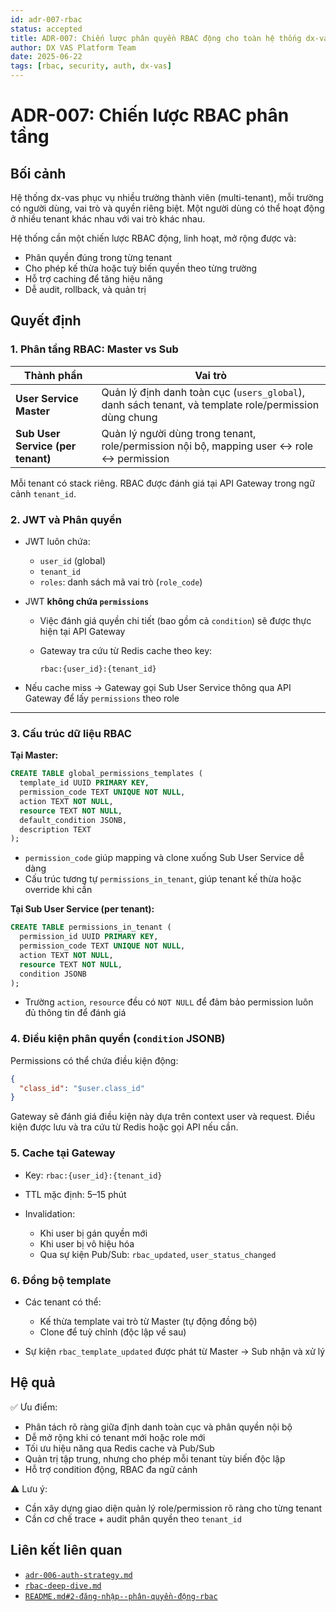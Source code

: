 ```yaml
---
id: adr-007-rbac
status: accepted
title: ADR-007: Chiến lược phân quyền RBAC động cho toàn hệ thống dx-vas
author: DX VAS Platform Team
date: 2025-06-22
tags: [rbac, security, auth, dx-vas]
---
```


# ADR-007: Chiến lược RBAC phân tầng

## Bối cảnh

Hệ thống dx-vas phục vụ nhiều trường thành viên (multi-tenant), mỗi trường có người dùng, vai trò và quyền riêng biệt. Một người dùng có thể hoạt động ở nhiều tenant khác nhau với vai trò khác nhau.

Hệ thống cần một chiến lược RBAC động, linh hoạt, mở rộng được và:
- Phân quyền đúng trong từng tenant
- Cho phép kế thừa hoặc tuỳ biến quyền theo từng trường
- Hỗ trợ caching để tăng hiệu năng
- Dễ audit, rollback, và quản trị

## Quyết định

### 1. Phân tầng RBAC: Master vs Sub

| Thành phần | Vai trò |
|------------|---------|
| **User Service Master** | Quản lý định danh toàn cục (`users_global`), danh sách tenant, và template role/permission dùng chung |
| **Sub User Service (per tenant)** | Quản lý người dùng trong tenant, role/permission nội bộ, mapping user ↔ role ↔ permission |

Mỗi tenant có stack riêng. RBAC được đánh giá tại API Gateway trong ngữ cảnh `tenant_id`.

### 2. JWT và Phân quyền

- JWT luôn chứa:
  - `user_id` (global)
  - `tenant_id`
  - `roles`: danh sách mã vai trò (`role_code`)
- JWT **không chứa `permissions`**
  - Việc đánh giá quyền chi tiết (bao gồm cả `condition`) sẽ được thực hiện tại API Gateway
  - Gateway tra cứu từ Redis cache theo key:
  
    ```text
    rbac:{user_id}:{tenant_id}
    ```

- Nếu cache miss → Gateway gọi Sub User Service thông qua API Gateway để lấy `permissions` theo role

---

### 3. Cấu trúc dữ liệu RBAC

**Tại Master:**

```sql
CREATE TABLE global_permissions_templates (
  template_id UUID PRIMARY KEY,
  permission_code TEXT UNIQUE NOT NULL,
  action TEXT NOT NULL,
  resource TEXT NOT NULL,
  default_condition JSONB,
  description TEXT
);
```

* `permission_code` giúp mapping và clone xuống Sub User Service dễ dàng
* Cấu trúc tương tự `permissions_in_tenant`, giúp tenant kế thừa hoặc override khi cần

**Tại Sub User Service (per tenant):**

```sql
CREATE TABLE permissions_in_tenant (
  permission_id UUID PRIMARY KEY,
  permission_code TEXT UNIQUE NOT NULL,
  action TEXT NOT NULL,
  resource TEXT NOT NULL,
  condition JSONB
);
```

* Trường `action`, `resource` đều có `NOT NULL` để đảm bảo permission luôn đủ thông tin để đánh giá

### 4. Điều kiện phân quyền (`condition` JSONB)

Permissions có thể chứa điều kiện động:

```json
{
  "class_id": "$user.class_id"
}
```

Gateway sẽ đánh giá điều kiện này dựa trên context user và request. Điều kiện được lưu và tra cứu từ Redis hoặc gọi API nếu cần.

### 5. Cache tại Gateway

* Key: `rbac:{user_id}:{tenant_id}`
* TTL mặc định: 5–15 phút
* Invalidation:

  * Khi user bị gán quyền mới
  * Khi user bị vô hiệu hóa
  * Qua sự kiện Pub/Sub: `rbac_updated`, `user_status_changed`

### 6. Đồng bộ template

* Các tenant có thể:

  * Kế thừa template vai trò từ Master (tự động đồng bộ)
  * Clone để tuỳ chỉnh (độc lập về sau)
* Sự kiện `rbac_template_updated` được phát từ Master → Sub nhận và xử lý

## Hệ quả

✅ Ưu điểm:

* Phân tách rõ ràng giữa định danh toàn cục và phân quyền nội bộ
* Dễ mở rộng khi có tenant mới hoặc role mới
* Tối ưu hiệu năng qua Redis cache và Pub/Sub
* Quản trị tập trung, nhưng cho phép mỗi tenant tùy biến độc lập
* Hỗ trợ condition động, RBAC đa ngữ cảnh

⚠️ Lưu ý:

* Cần xây dựng giao diện quản lý role/permission rõ ràng cho từng tenant
* Cần cơ chế trace + audit phân quyền theo `tenant_id`

## Liên kết liên quan

* [`adr-006-auth-strategy.md`](./adr-006-auth-strategy.md)
* [`rbac-deep-dive.md`](../architecture/rbac-deep-dive.md)
* [`README.md#2-đăng-nhập--phân-quyền-động-rbac`](../README.md#2-đăng-nhập--phân-quyền-động-rbac)
